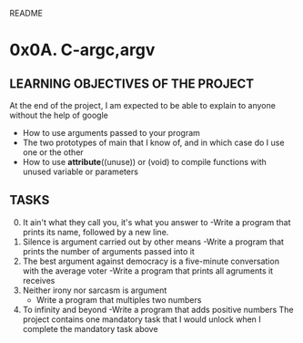README 
# 0x0A. C-argc,argv
## LEARNING OBJECTIVES OF THE PROJECT
At the end of the project, I am expected to be able to explain to anyone without the help of google
- How to use arguments passed to your program
- The two prototypes of main that I know of, and in which case do I use one or the other
- How to use __attribute__((unuse)) or (void) to compile functions with unused variable or parameters
## TASKS
0. It ain't what they call you, it's what you answer to
	-Write a program that prints its name, followed by a new line.
1. Silence is argument carried out by other means
	-Write a program that prints the number of arguments passed into it
2. The best argument against democracy is a five-minute conversation with the average voter
	-Write a program that prints all agruments it receives
3. Neither irony nor sarcasm is argument
	- Write a program that multiples two numbers
4. To infinity and beyond
	-Write a program that adds positive numbers
The project contains one mandatory task that I would unlock when I complete the mandatory task above
